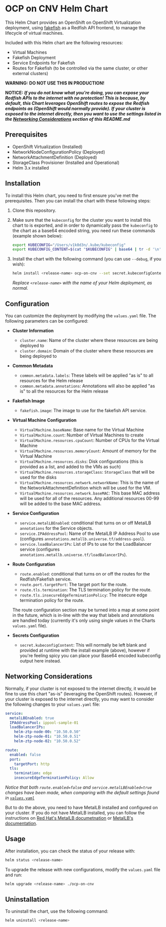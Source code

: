 # OCP on CNV Helm Chart
This Helm Chart provides an OpenShift on OpenShift Virtualization deployment, using [fakefish](https://github.com/openshift-metal3/fakefish) as a Redfish API frontend, to manage the lifecycle of virtual machines.

Included with this Helm chart are the following resources:

- Virtual Machines
- Fakefish Deployment
- Service Endpoints for Fakefish
- Routes for Fakefish (to be controlled via the same cluster, or other external clusters)

**WARNING:** **DO NOT USE THIS IN PRODUCTION!** <br>

**NOTICE:** ***If you ***do not know what you're doing***, **you can expose your Redfish APIs to the internet with no protection**! This is because, by default, this Chart leverages OpenShift routes to expose the Redfish endpoints as (OpenShift would normally provide). If your cluster is exposed to the internet directly, then you want to use the settings listed in the [Networking Considerations](./#networking-considerations) section of this README.md***

## Prerequisites

- OpenShift Virtualization (Installed)
- NetworkNodeConfigurationPolicy (Deployed)
- NetworkAttachmentDefinition (Deployed)
- StorageClass Provisioner (Installed and Operational)
- Helm 3.x installed

## Installation

To install this Helm chart, you need to first ensure you've met the prerequisites. Then you can install the chart with these following steps:

1. Clone this repository.

2. Make sure that the `kubeconfig` for the cluster you want to install this chart to is exported, and in order to dynamically pass the `kubeconfig` to the chart as a base64 encoded string, you need run these commands (example shown below):

   ```bash
   export KUBECONFIG="/Users/v1k0d3n/.kube/kubeconfig"
   export KUBECONFIG_CONTENT=$(cat "$KUBECONFIG" | base64 | tr -d '\n')
   ```

3. Install the chart with the following command (you can use `--debug`, if you wish):

   ```bash
   helm install <release-name> ocp-on-cnv --set secret.kubeconfigContent="$KUBECONFIG_CONTENT"
   ```

   _Replace `<release-name>` with the name of your Helm deployment, as normal._

## Configuration

You can customize the deployment by modifying the `values.yaml` file. The following parameters can be configured:

- **Cluster Information**
  - `cluster.name`: Name of the cluster where these resources are being deployed to
  - `cluster.domain`: Domain of the cluster where these resources are being deployed to

- **Common Metadata**
  - `common.metadata.labels`: These labels will be applied "as is" to all resources for the Helm release
  - `common.metadata.annotations`: Annotations will also be applied "as is" to all the resources for the Helm release

- **Fakefish Image**
  - `fakefish.image`: The image to use for the fakefish API service.

- **Virtual Machine Configuration**
  - `VirtualMachine.baseName`: Base name for the Virtual Machine
  - `VirtualMachine.count`: Number of Virtual Machines to create
  - `VirtualMachine.resources.cpuCount`: Number of CPUs for the Virtual Machine
  - `VirtualMachine.resources.memoryCount`: Amount of memory for the Virtual Machine
  - `VirtualMachine.resources.disks`: Disk configurations (this is provided as a list, and added to the VMs as such)
  - `VirtualMachine.resources.storageClass`: `StorageClass` that will be used for the disks
  - `VirtualMachine.resources.network.networkName`: This is the name of the NetworkAttachmentDefinition which will be used for the VM.
  - `VirtualMachine.resources.network.baseMAC`: This base MAC address will be used for all of the resources. Any additional resources 00-99 will be added to the base MAC address.

- **Service Configuration**
  - `service.metalLBEnabled`: conditional that turns on or off MetalLB `annotations` for the Service objects.
  - `service.IPAddressPool`: Name of the MetalLB IP Address Pool to use (configures `annotations.metallb.universe.tf/address-pool`).
  - `service.loadBalancerIPs`: List of IPs to use for the LoadBalancer service (configures `annotations.metallb.universe.tf/loadBalancerIPs`).

- **Route Configuration**
  - `route.enabled`: conditional that turns on or off the routes for the Redfish/Fakefish service.
  - `route.port.targetPort`: The target port for the route.
  - `route.tls.termination`: The TLS termination policy for the route.
  - `route.tls.insecureEdgeTerminationPolicy`: The insecure edge termination policy for the route.

   The route configuration section may be turned into a map at some point in the future, which is in-line with the way that labels and annotations are handled today (currently it's only using single values in the Charts `values.yaml` file).

- **Secrets Configuration**
  - `secret.kubeconfigContent`: This will normally be left blank and provided at runtime with the install example (above), however if you're feeling spicy you can place your Base64 encoded kubeconfig output here instead.

## Networking Considerations

Normally, if your cluster is not exposed to the internet directly, it would be fine to use this chart "as-is" (leveraging the OpenShift routes). However, if your cluster is exposed to the internet directly, you may want to consider the following changes to your `values.yaml` file:

```yaml
service:
  metalLBEnabled: true
  IPAddressPool: ippool-sample-01
  loadBalancerIPs:
    helm-ztp-node-00: "10.50.0.50"
    helm-ztp-node-01: "10.50.0.51"
    helm-ztp-node-02: "10.50.0.52"

route:
  enabled: false
  port:
    targetPort: http
  tls:
    termination: edge
    insecureEdgeTerminationPolicy: Allow
```

*Notice that both `route.enabled=false` and `service.metalLBEnabled=true` changes have been made, when comparing with the default settings found in [`values.yaml`](./ocp-on-cnv/values.yaml)*

But to do the above, you need to have MetalLB installed and configured on your cluster. If you do not have MetalLB installed, you can follow the instructions on [Red Hat's MetalLB documetnation](https://docs.openshift.com/container-platform/4.17/networking/networking_operators/metallb-operator/metallb-operator-install.html) or [MetalLB's documentation](https://metallb.universe.tf/).

## Usage

After installation, you can check the status of your release with:

```bash
helm status <release-name>
```

To upgrade the release with new configurations, modify the `values.yaml` file and run:

```bash
helm upgrade <release-name> ./ocp-on-cnv
```

## Uninstallation

To uninstall the chart, use the following command:

```bash
helm uninstall <release-name>
```
